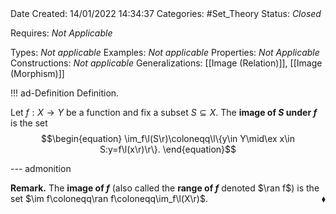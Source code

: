 <br />
<br />

Date Created: 14/01/2022 14:34:37
Categories: #Set_Theory 
Status: _Closed_ 

Requires: _Not Applicable_

Types: _Not applicable_
Examples: _Not applicable_
Properties: _Not Applicable_
Constructions: _Not applicable_
Generalizations: [[Image (Relation)]], [[Image (Morphism)]]

!!! ad-Definition Definition.

Let $f:X\to Y$ be a function and fix a subset $S\subseteq X$. The **image of $S$ under $f$** is the set
$$\begin{equation}
    \im_f\l(S\r)\coloneqq\l\{y\in Y\mid\ex x\in S:y=f\l(x\r)\r\}.
\end{equation}$$

--- admonition

**Remark.** The **image of $f$** (also called the **range of $f$** denoted $\ran f$) is the set $\im f\coloneqq\ran f\coloneqq\im_f\l(X\r)$.<span style="float:right;">$\blacklozenge$</span>
